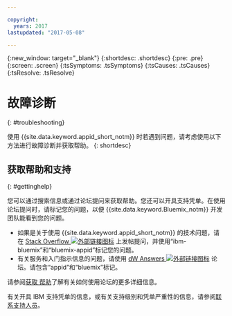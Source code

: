 ```yaml
---

copyright:
  years: 2017
lastupdated: "2017-05-08"

---
```

{:new_window: target="_blank"}
{:shortdesc: .shortdesc}
{:pre: .pre}
{:screen: .screen}
{:tsSymptoms: .tsSymptoms}
{:tsCauses: .tsCauses}
{:tsResolve: .tsResolve}

# 故障诊断
{: #troubleshooting}

使用 {{site.data.keyword.appid_short_notm}} 时若遇到问题，请考虑使用以下方法进行故障诊断并获取帮助。
{: shortdesc}


## 获取帮助和支持
{: #gettinghelp}

您可以通过搜索信息或通过论坛提问来获取帮助。您还可以开具支持凭单。在使用论坛提问时，请标记您的问题，以便 {{site.data.keyword.Bluemix_notm}} 开发
团队能看到您的问题。
  * 如果是关于使用 {{site.data.keyword.appid_short_notm}} 的技术问题，请在 <a href="http://stackoverflow.com/search?q=appid+ibm-bluemix" target="_blank">Stack Overflow <img src="../../icons/launch-glyph.svg" alt="外部链接图标"></a> 上发帖提问，并使用“ibm-bluemix”和“bluemix-appid”标记您的问题。
  * 有关服务和入门指示信息的问题，请使用 <a href="https://developer.ibm.com/answers/search.html?f=&type=question&redirect=search%2Fsearch&sort=relevance&q=AppID%20%2B[bluemix]" target="_blank">dW Answers <img src="../../icons/launch-glyph.svg" alt="外部链接图标"></a> 论坛。请包含“appid”和“bluemix”标记。

请参阅[获取
帮助](/docs/support/index.html#getting-help)了解有关如何使用论坛的更多详细信息。

有关开具 IBM 支持凭单的信息，或有关支持级别和凭单严重性的信息，请参阅[联系支持人员](/docs/support/index.html#contacting-support)。
